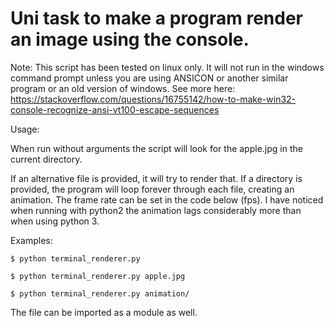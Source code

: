 # Uni task to make a program render an image using the console.

Note:
This script has been tested on linux only. It will not run in the windows
command prompt unless you are using ANSICON or another similar program or
an old version of windows. See more here:
https://stackoverflow.com/questions/16755142/how-to-make-win32-console-recognize-ansi-vt100-escape-sequences

Usage:

When run without arguments the script will look for the apple.jpg in 
the current directory.

If an alternative file is provided, it will try to render that. If a
directory is provided, the program will loop forever through each 
file, creating an animation. The frame rate can be set in the code 
below (fps). I have noticed when running with python2 the animation
lags considerably more than when using python 3.

Examples:
```shell
$ python terminal_renderer.py

$ python terminal_renderer.py apple.jpg

$ python terminal_renderer.py animation/
```

The file can be imported as a module as well.